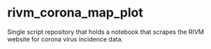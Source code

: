 # rivm_corona_map_plot
Single script repository that holds a notebook that scrapes the RIVM website for corona virus incidence data.
